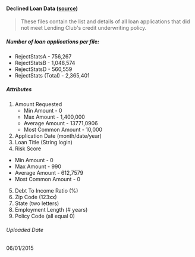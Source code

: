  

#### Declined Loan Data ([source](https://www.lendingclub.com/info/download-data.action)) 
<blockquote cite="https://www.lendingclub.com/info/download-data.action">
<p> These files contain the list and details of all loan applications that did not meet Lending Club's credit underwriting policy.
</blockquote>

##### Number of loan applications per file:  
* RejectStatsA - 756,267
* RejectStatsB - 1,048,574
* RejectStatsD - 560,559
* RejectStats (Total) - 2,365,401

##### Attributes

1. Amount Requested
    * Min Amount - 0
    * Max Amount - 1,400,000
    * Average Amount - 13771,0906
    * Most Common Amount - 10,000
2. Application Date (month/date/year)
3. Loan Title (String login)
4. Risk Score 
* Min Amount - 0
* Max Amount - 990
* Average Amount - 612,7579
* Most Common Amount - 0
5. Debt To Income Ratio (%)
6. Zip Code (123xx)
7. State (two letters)
8. Employment Length (# years)
9. Policy Code (all equal 0)

###### Uploaded Date
06/01/2015
